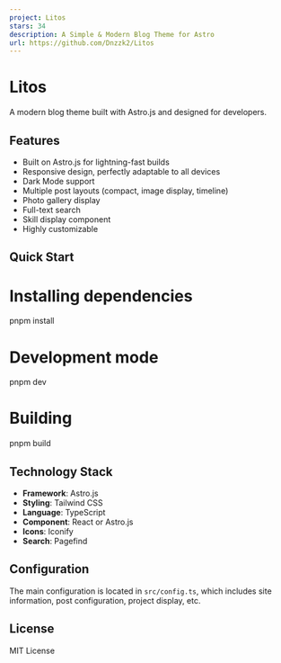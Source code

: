 ```yaml
---
project: Litos
stars: 34
description: A Simple & Modern Blog Theme for Astro
url: https://github.com/Dnzzk2/Litos
---
```


Litos
=====

A modern blog theme built with Astro.js and designed for developers.

Features
--------

-   Built on Astro.js for lightning-fast builds
-   Responsive design, perfectly adaptable to all devices
-   Dark Mode support
-   Multiple post layouts (compact, image display, timeline)
-   Photo gallery display
-   Full-text search
-   Skill display component
-   Highly customizable

Quick Start
-----------

# Installing dependencies
pnpm install

# Development mode
pnpm dev

# Building
pnpm build

Technology Stack
----------------

-   **Framework**: Astro.js
-   **Styling**: Tailwind CSS
-   **Language**: TypeScript
-   **Component**: React or Astro.js
-   **Icons**: Iconify
-   **Search**: Pagefind

Configuration
-------------

The main configuration is located in `src/config.ts`, which includes site information, post configuration, project display, etc.

License
-------

MIT License
